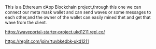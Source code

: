 This is a Ethereum dApp Blockchain project,through this one we can connect our meta mask wallet and can send waves or some messages to each other,and the owner of the wallet can easily mined thet and get that wave from the client.


https://waveportal-starter-project.ukd1211.repl.co/


https://replit.com/join/rtuvbkedbk-ukd1211